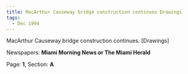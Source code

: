 ```yaml
---  
title: MacArthur Causeway bridge construction continues Drawings  
tags:  
  - Dec 1994  
---  
```

  
MacArthur Causeway bridge construction continues. [Drawings]  
  
Newspapers: **Miami Morning News or The Miami Herald**  
  
Page: **1**, Section: **A** 
